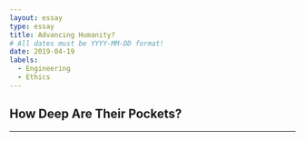 ```yaml
---
layout: essay
type: essay
title: Advancing Humanity?
# All dates must be YYYY-MM-DD format!
date: 2019-04-19
labels:
  - Engineering
  - Ethics
---
```


## How Deep Are Their Pockets? 



---
